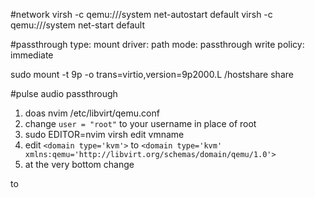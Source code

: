 #network
virsh -c qemu:///system net-autostart default
virsh -c qemu:///system net-start default

#passthrough
type: mount
driver: path
mode: passthrough
write policy: immediate

sudo mount -t 9p -o trans=virtio,version=9p2000.L /hostshare share

#pulse audio passthrough
1. doas nvim /etc/libvirt/qemu.conf
2. change `user = "root"` to your username in place of root
3. sudo EDITOR=nvim virsh edit vmname
4. edit `<domain type='kvm'>` to `<domain type='kvm' xmlns:qemu='http://libvirt.org/schemas/domain/qemu/1.0'>`
5. at the very bottom change
  </devices>
</domain>

to

  </devices>
      <qemu:commandline>
        <qemu:arg value="-audiodev"/>
        <qemu:arg value="pa,id=snd0,server=/run/pulse/native"/>
      </qemu:commandline>
</domain>
